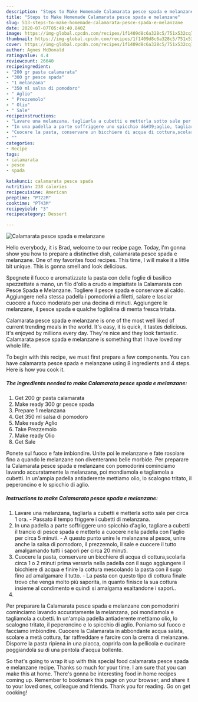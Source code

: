```yaml
---
description: "Steps to Make Homemade Calamarata pesce spada e melanzane"
title: "Steps to Make Homemade Calamarata pesce spada e melanzane"
slug: 513-steps-to-make-homemade-calamarata-pesce-spada-e-melanzane
date: 2020-07-07T05:49:40.840Z
image: https://img-global.cpcdn.com/recipes/1f1409d8c6a328c5/751x532cq70/calamarata-pesce-spada-e-melanzane-recipe-main-photo.jpg
thumbnail: https://img-global.cpcdn.com/recipes/1f1409d8c6a328c5/751x532cq70/calamarata-pesce-spada-e-melanzane-recipe-main-photo.jpg
cover: https://img-global.cpcdn.com/recipes/1f1409d8c6a328c5/751x532cq70/calamarata-pesce-spada-e-melanzane-recipe-main-photo.jpg
author: Agnes McDonald
ratingvalue: 4.4
reviewcount: 26640
recipeingredient:
- "200 gr pasta calamarata"
- "300 gr pesce spada"
- "1 melanzana"
- "350 ml salsa di pomodoro"
- " Aglio"
- " Prezzemolo"
- " Olio"
- " Sale"
recipeinstructions:
- "Lavare una melanzana, tagliarla a cubetti e metterla sotto sale per circa 1 ora. Passato il tempo friggere i cubetti di melanzana."
- "In una padella a parte soffriggere uno spicchio d&#39;aglio, tagliare a cubetti il trancio di pesce spada e metterlo a cuocere nella padella con l&#39;aglio per circa 5 minuti.  A questo punto unire le melanzane al pesce, unire anche la salsa di pomodoro, il prezzemolo, il sale e cuocere il tutto amalgamando tutti i sapori per circa 20 minuti."
- "Cuocere la pasta, conservare un bicchiere di acqua di cottura,scolarla circa 1 o 2 minuti prima versarla nella padella con il sugo aggiungere il bicchiere di acqua e finire la cottura mescolando la pasta con il sugo fino ad amalgamare il tutto. La pasta con questo tipo di cottura finale trovo che venga molto più saporita, in quanto finisce la sua cottura insieme al condimento e quindi si amalgama esaltandone i sapori.."
- ""
categories:
- Recipe
tags:
- calamarata
- pesce
- spada

katakunci: calamarata pesce spada 
nutrition: 238 calories
recipecuisine: American
preptime: "PT22M"
cooktime: "PT43M"
recipeyield: "3"
recipecategory: Dessert

---
```



![Calamarata pesce spada e melanzane](https://img-global.cpcdn.com/recipes/1f1409d8c6a328c5/751x532cq70/calamarata-pesce-spada-e-melanzane-recipe-main-photo.jpg)

Hello everybody, it is Brad, welcome to our recipe page. Today, I'm gonna show you how to prepare a distinctive dish, calamarata pesce spada e melanzane. One of my favorites food recipes. This time, I will make it a little bit unique. This is gonna smell and look delicious.

Spegnete il fuoco e aromatizzate la pasta con delle foglie di basilico spezzettate a mano, un filo d&#39;olio a crudo e impiattate la Calamarata con Pesce Spada e Melanzane. Togliere il pesce spada e conservare al caldo. Aggiungere nella stessa padella i pomodorini a filetti, salare e lasciar cuocere a fuoco moderato per una decina di minuti. Aggiungere le melanzane, il pesce spada e qualche fogliolina di menta fresca tritata.

Calamarata pesce spada e melanzane is one of the most well liked of current trending meals in the world. It's easy, it is quick, it tastes delicious. It's enjoyed by millions every day. They're nice and they look fantastic. Calamarata pesce spada e melanzane is something that I have loved my whole life.


To begin with this recipe, we must first prepare a few components. You can have calamarata pesce spada e melanzane using 8 ingredients and 4 steps. Here is how you cook it.

<!--inarticleads1-->

##### The ingredients needed to make Calamarata pesce spada e melanzane:

1. Get 200 gr pasta calamarata
1. Make ready 300 gr pesce spada
1. Prepare 1 melanzana
1. Get 350 ml salsa di pomodoro
1. Make ready  Aglio
1. Take  Prezzemolo
1. Make ready  Olio
1. Get  Sale


Ponete sul fuoco e fate imbiondire. Unite poi le melanzane e fate rosolare fino a quando le melanzane non diventeranno belle morbide. Per preparare la Calamarata pesce spada e melanzane con pomodorini cominciamo lavando accuratamente la melanzana, poi mondiamola e tagliamola a cubetti. In un&#39;ampia padella antiaderente mettiamo olio, lo scalogno tritato, il peperoncino e lo spicchio di aglio. 

<!--inarticleads2-->

##### Instructions to make Calamarata pesce spada e melanzane:

1. Lavare una melanzana, tagliarla a cubetti e metterla sotto sale per circa 1 ora. - Passato il tempo friggere i cubetti di melanzana.
1. In una padella a parte soffriggere uno spicchio d&#39;aglio, tagliare a cubetti il trancio di pesce spada e metterlo a cuocere nella padella con l&#39;aglio per circa 5 minuti.  - A questo punto unire le melanzane al pesce, unire anche la salsa di pomodoro, il prezzemolo, il sale e cuocere il tutto amalgamando tutti i sapori per circa 20 minuti.
1. Cuocere la pasta, conservare un bicchiere di acqua di cottura,scolarla circa 1 o 2 minuti prima versarla nella padella con il sugo aggiungere il bicchiere di acqua e finire la cottura mescolando la pasta con il sugo fino ad amalgamare il tutto. - La pasta con questo tipo di cottura finale trovo che venga molto più saporita, in quanto finisce la sua cottura insieme al condimento e quindi si amalgama esaltandone i sapori..
1. 


Per preparare la Calamarata pesce spada e melanzane con pomodorini cominciamo lavando accuratamente la melanzana, poi mondiamola e tagliamola a cubetti. In un&#39;ampia padella antiaderente mettiamo olio, lo scalogno tritato, il peperoncino e lo spicchio di aglio. Poniamo sul fuoco e facciamo imbiondire. Cuocere la Calamarata in abbondante acqua salata, scolare a metà cottura, far raffreddare e farcire con la crema di melanzane. Disporre la pasta ripiena in una placca, coprirla con la pellicola e cucinare poggiandola su di una pentola d&#39;acqua bollente. 

So that's going to wrap it up with this special food calamarata pesce spada e melanzane recipe. Thanks so much for your time. I am sure that you can make this at home. There's gonna be interesting food in home recipes coming up. Remember to bookmark this page on your browser, and share it to your loved ones, colleague and friends. Thank you for reading. Go on get cooking!
